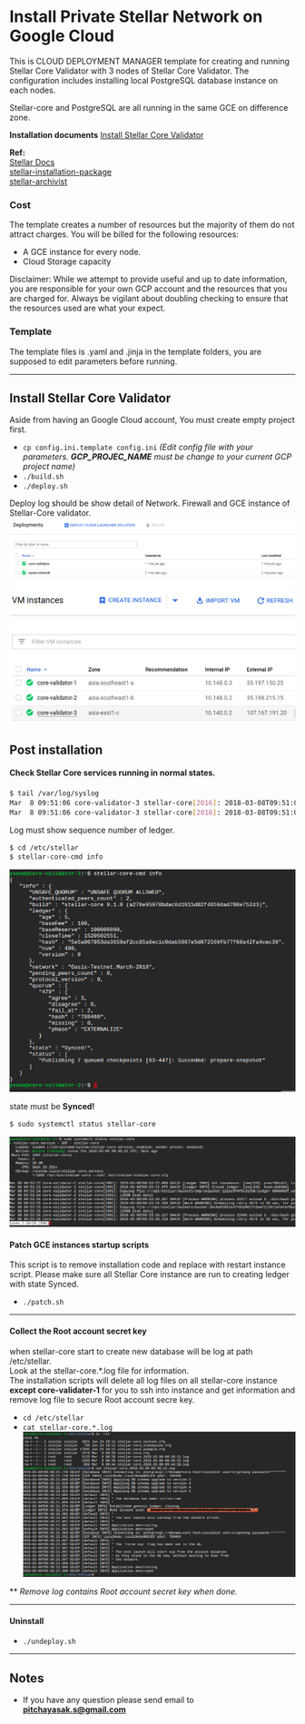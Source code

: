 # Install Private Stellar Network on Google Cloud

This is CLOUD DEPLOYMENT MANAGER template for creating and running Stellar Core Validator with 3 nodes of Stellar Core Validator. The configuration includes installing local PostgreSQL database instance on each nodes.

Stellar-core and PostgreSQL are all running in the same GCE on difference zone.

**Installation documents**
[Install Stellar Core Validator](#core-validator)

**Ref:**<br>
[Stellar Docs](https://www.stellar.org/developers/stellar-core/software/admin.html)<br>
[stellar-installation-package](https://github.com/stellar/packages#sdf---packages)<br>
[stellar-archivist](https://github.com/stellar/go/tree/master/tools/stellar-archivist)<br>

### Cost
The template creates a number of resources but the majority of them do not attract charges. You will be billed for the following resources:
* A GCE instance for every node.
* Cloud Storage capacity

Disclaimer: While we attempt to provide useful and up to date information, you are responsible for your own GCP account and the resources that you are charged for. Always be vigilant about doubling checking to ensure that the resources used are what your expect. 

### Template
The template files is .yaml and .jinja in the template folders, you are supposed to edit parameters before running.

---
## <a id="core-validator"></a>Install Stellar Core Validator
Aside from having an Google Cloud account, You must create empty project first.

* `cp config.ini.template config.ini` *(Edit config file with your parameters. **GCP_PROJEC_NAME** must be change to your current GCP project name)*
* `./build.sh` 
* `./deploy.sh`

Deploy log should be show detail of Network. Firewall and GCE instance of Stellar-Core validator.  
![](images/deploy_finish_2.png)  
![](images/deploy_finish_3.png)  

## Post installation
#### Check Stellar Core services running in normal states.
```sh
$ tail /var/log/syslog
Mar  8 09:51:06 core-validator-3 stellar-core[2016]: 2018-03-08T09:51:06.797 GA2TY [Ledger INFO] Got consensus: [seq=508, prev=2d1ceb, tx_count=0, sv: [  txH: 8e9332, ct: 1520502666, upgrades: [ ] ]]
Mar  8 09:51:06 core-validator-3 stellar-core[2016]: 2018-03-08T09:51:06.801 GA2TY [Ledger INFO] Closed ledger: [seq=508, hash=9f7d3c]
```
Log must show sequence number of ledger.

```sh
$ cd /etc/stellar
$ stellar-core-cmd info
```
![](images/check_info.png)

state must be **Synced!**

```sh
$ sudo systemctl status stellar-core
```
![](images/service_status.png)

#### Patch GCE instances startup scripts
This script is to remove installation code and replace with restart instance script.
Please make sure all Stellar Core instance are run to creating ledger with state Synced.
* `./patch.sh`  

---
#### Collect the Root account secret key
when stellar-core start to create new database will be log at path /etc/stellar.<br>
Look at the stellar-core.*.log file for information.<br>
The installation scripts will delete all log files on all stellar-core instance **except core-validater-1** for you to ssh into instance and get information and remove log file to secure Root account secre key.<br>

* `cd /etc/stellar`
* `cat stellar-core.*.log`  
![](images/root_secret.png)

** *Remove log contains Root account secret key when done.*

---
#### Uninstall

* `./undeploy.sh`

---
## Notes<br>
* If you have any question please send email to **pitchayasak.s@gmail.com**

